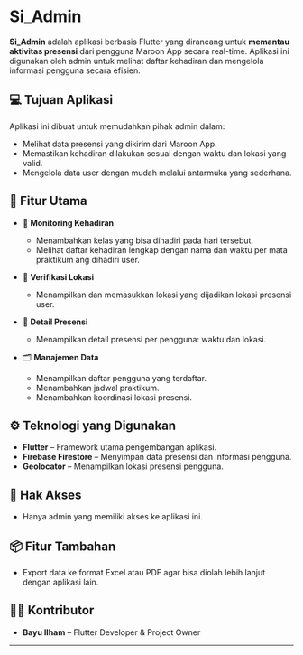 # Si_Admin

**Si_Admin** adalah aplikasi berbasis Flutter yang dirancang untuk **memantau aktivitas presensi** dari pengguna Maroon App secara real-time. Aplikasi ini digunakan oleh admin untuk melihat daftar kehadiran dan mengelola informasi pengguna secara efisien.

## 💻 Tujuan Aplikasi

Aplikasi ini dibuat untuk memudahkan pihak admin dalam:
- Melihat data presensi yang dikirim dari Maroon App.
- Memastikan kehadiran dilakukan sesuai dengan waktu dan lokasi yang valid.
- Mengelola data user dengan mudah melalui antarmuka yang sederhana.

## 🧩 Fitur Utama

- 👥 **Monitoring Kehadiran**
  - Menambahkan kelas yang bisa dihadiri pada hari tersebut.
  - Melihat daftar kehadiran lengkap dengan nama dan waktu per mata praktikum ang dihadiri user.

- 📍 **Verifikasi Lokasi**
  - Menampilkan dan memasukkan lokasi yang dijadikan lokasi presensi user.

- 🔎 **Detail Presensi**
  - Menampilkan detail presensi per pengguna: waktu dan lokasi.

- 🗂️ **Manajemen Data**
  - Menampilkan daftar pengguna yang terdaftar.
  - Menambahkan jadwal praktikum.
  - Menambahkan koordinasi lokasi presensi.

## ⚙️ Teknologi yang Digunakan

- **Flutter** – Framework utama pengembangan aplikasi.
- **Firebase Firestore** – Menyimpan data presensi dan informasi pengguna.
- **Geolocator** – Menampilkan lokasi presensi pengguna.

## 🔐 Hak Akses

- Hanya admin yang memiliki akses ke aplikasi ini.

## 📦 Fitur Tambahan

- Export data ke format Excel atau PDF agar bisa diolah lebih lanjut dengan aplikasi lain.

## 👨‍💼 Kontributor

- **Bayu Ilham** – Flutter Developer & Project Owner  

---

